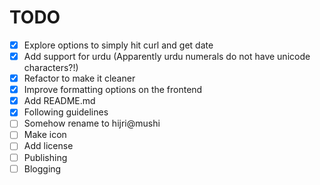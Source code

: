 # TODO
- [x] Explore options to simply hit curl and get date
- [x] Add support for urdu (Apparently urdu numerals do not have unicode characters?!)
- [x] Refactor to make it cleaner
- [x] Improve formatting options on the frontend
- [x] Add README.md
- [x] Following guidelines
- [ ] Somehow rename to hijri@mushi
- [ ] Make icon
- [ ] Add license
- [ ] Publishing
- [ ] Blogging
